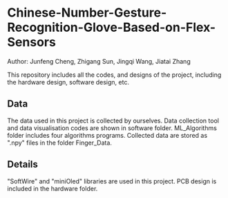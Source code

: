 # Chinese-Number-Gesture-Recognition-Glove-Based-on-Flex-Sensors

Author: Junfeng Cheng, Zhigang Sun, Jingqi Wang, Jiatai Zhang

This repository includes all the codes, and designs of the project, including the hardware design, software design, etc.

## Data
The data used in this project is collected by ourselves. Data collection tool and data visualisation codes are shown in software folder. ML_Algorithms folder includes four algorithms programs. Collected data are stored as ".npy" files in the folder Finger_Data.

## Details
"SoftWire" and "miniOled" libraries are used in this project. PCB design is included in the hardware folder.
